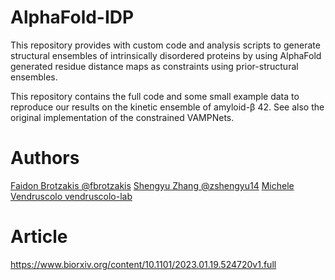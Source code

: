# AlphaFold-IDP
This repository provides with custom code and analysis scripts to generate structural ensembles of intrinsically disordered proteins by using AlphaFold generated residue distance maps as constraints using prior-structural ensembles. 


This repository contains the full code and some small example data to reproduce our results on the kinetic ensemble of amyloid-β 42. See also the original implementation of the constrained VAMPNets.

# Authors
[Faidon Brotzakis @fbrotzakis](https://github.com/fbrotzakis)
[Shengyu Zhang @zshengyu14](https://github.com/zshengyu14)
[Michele Vendruscolo vendruscolo-lab](https://github.com/vendruscolo-lab)
# Article

https://www.biorxiv.org/content/10.1101/2023.01.19.524720v1.full
